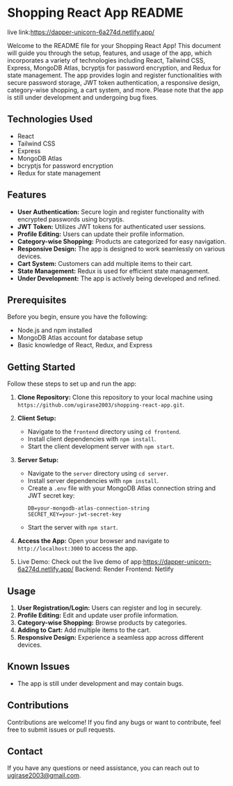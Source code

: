 # Shopping React App README 
live link:https://dapper-unicorn-6a274d.netlify.app/


Welcome to the README file for your Shopping React App! This document will guide you through the setup, features, and usage of the app, which incorporates a variety of technologies including React, Tailwind CSS, Express, MongoDB Atlas, bcryptjs for password encryption, and Redux for state management. The app provides login and register functionalities with secure password storage, JWT token authentication, a responsive design, category-wise shopping, a cart system, and more. Please note that the app is still under development and undergoing bug fixes.

## Technologies Used

- React
- Tailwind CSS
- Express
- MongoDB Atlas
- bcryptjs for password encryption
- Redux for state management

## Features

- **User Authentication:** Secure login and register functionality with encrypted passwords using bcryptjs.
- **JWT Token:** Utilizes JWT tokens for authenticated user sessions.
- **Profile Editing:** Users can update their profile information.
- **Category-wise Shopping:** Products are categorized for easy navigation.
- **Responsive Design:** The app is designed to work seamlessly on various devices.
- **Cart System:** Customers can add multiple items to their cart.
- **State Management:** Redux is used for efficient state management.
- **Under Development:** The app is actively being developed and refined.

## Prerequisites

Before you begin, ensure you have the following:

- Node.js and npm installed
- MongoDB Atlas account for database setup
- Basic knowledge of React, Redux, and Express

## Getting Started

Follow these steps to set up and run the app:

1. **Clone Repository:** Clone this repository to your local machine using `https://github.com/ugirase2003/shopping-react-app.git`.

2. **Client Setup:**
   - Navigate to the `frontend` directory using `cd frontend`.
   - Install client dependencies with `npm install`.
   - Start the client development server with `npm start`.

3. **Server Setup:**
   - Navigate to the `server` directory using `cd server`.
   - Install server dependencies with `npm install`.
   - Create a `.env` file with your MongoDB Atlas connection string and JWT secret key:
     ```
     DB=your-mongodb-atlas-connection-string
     SECRET_KEY=your-jwt-secret-key
     ```
   - Start the server with `npm start`.

4. **Access the App:** Open your browser and navigate to `http://localhost:3000` to access the app.

5. Live Demo: Check out the live demo of app:https://dapper-unicorn-6a274d.netlify.app/
     Backend: Render
     Frontend: Netlify
   

## Usage

1. **User Registration/Login:** Users can register and log in securely.
2. **Profile Editing:** Edit and update user profile information.
3. **Category-wise Shopping:** Browse products by categories.
4. **Adding to Cart:** Add multiple items to the cart.
5. **Responsive Design:** Experience a seamless app across different devices.

## Known Issues

- The app is still under development and may contain bugs.

## Contributions

Contributions are welcome! If you find any bugs or want to contribute, feel free to submit issues or pull requests.



## Contact

If you have any questions or need assistance, you can reach out to ugirase2003@gmail.com.

